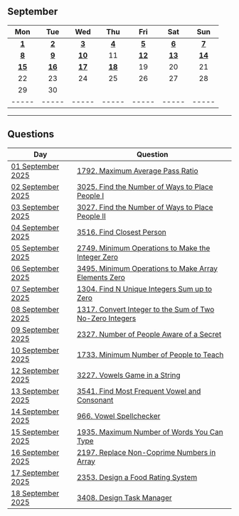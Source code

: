 September
---
| Mon | Tue | Wed | Thu | Fri | Sat | Sun |
| :---: | :---: | :---: | :---: | :---: | :---: | :---: |
| [**1**](01) | [**2**](02) | [**3**](03) | [**4**](04) | [**5**](05) | [**6**](06) | [**7**](07) |
| [**8**](08) | [**9**](09) | [**10**](10) | 11  | [**12**](12) | [**13**](13) | [**14**](14) |
| [**15**](15) | [**16**](16) | [**17**](17) | [**18**](18) | 19  | 20  | 21  |
| 22  | 23  | 24  | 25  | 26  | 27  | 28  |
| 29  | 30  |     |     |     |     |     |
| ----- | ----- | ----- | ----- | ----- | ----- | ----- |

---

Questions
---
| Day | Question |
| --- | --- |
| [01 September 2025](01) | [1792. Maximum Average Pass Ratio](https://leetcode.com/problems/maximum-average-pass-ratio) |
| [02 September 2025](02) | [3025. Find the Number of Ways to Place People I](https://leetcode.com/problems/find-the-number-of-ways-to-place-people-i) |
| [03 September 2025](03) | [3027. Find the Number of Ways to Place People II](https://leetcode.com/problems/find-the-number-of-ways-to-place-people-ii) |
| [04 September 2025](04) | [3516. Find Closest Person](https://leetcode.com/problems/find-closest-person) |
| [05 September 2025](05) | [2749. Minimum Operations to Make the Integer Zero](https://leetcode.com/problems/minimum-operations-to-make-the-integer-zero) |
| [06 September 2025](06) | [3495. Minimum Operations to Make Array Elements Zero](https://leetcode.com/problems/minimum-operations-to-make-array-elements-zero) |
| [07 September 2025](07) | [1304. Find N Unique Integers Sum up to Zero](https://leetcode.com/problems/find-n-unique-integers-sum-up-to-zero) |
| [08 September 2025](08) | [1317. Convert Integer to the Sum of Two No-Zero Integers](https://leetcode.com/problems/convert-integer-to-the-sum-of-two-no-zero-integers) |
| [09 September 2025](09) | [2327. Number of People Aware of a Secret](https://leetcode.com/problems/number-of-people-aware-of-a-secret) |
| [10 September 2025](10) | [1733. Minimum Number of People to Teach](https://leetcode.com/problems/minimum-number-of-people-to-teach) |
| [12 September 2025](12) | [3227. Vowels Game in a String](https://leetcode.com/problems/vowels-game-in-a-string) |
| [13 September 2025](13) | [3541. Find Most Frequent Vowel and Consonant](https://leetcode.com/problems/find-most-frequent-vowel-and-consonant) |
| [14 September 2025](14) | [966. Vowel Spellchecker](https://leetcode.com/problems/vowel-spellchecker) |
| [15 September 2025](15) | [1935. Maximum Number of Words You Can Type](https://leetcode.com/problems/maximum-number-of-words-you-can-type) |
| [16 September 2025](16) | [2197. Replace Non-Coprime Numbers in Array](https://leetcode.com/problems/replace-non-coprime-numbers-in-array) |
| [17 September 2025](17) | [2353. Design a Food Rating System](https://leetcode.com/problems/design-a-food-rating-system) |
| [18 September 2025](18) | [3408. Design Task Manager](https://leetcode.com/problems/design-task-manager) |
